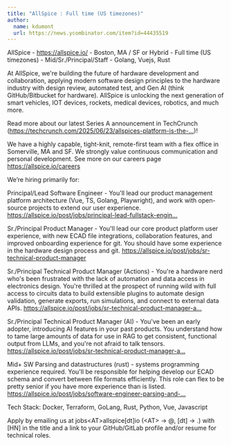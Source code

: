 ```yaml
---
title: "AllSpice : Full time (US timezones)"
author:
  name: kdumont
  url: https://news.ycombinator.com/item?id=44435519
---
```

AllSpice - <a href="https:&#x2F;&#x2F;allspice.io&#x2F;" rel="nofollow">https:&#x2F;&#x2F;allspice.io&#x2F;</a> - Boston, MA &#x2F; SF or Hybrid - Full time (US timezones) - Mid&#x2F;Sr.&#x2F;Principal&#x2F;Staff - Golang, Vuejs, Rust

At AllSpice, we&#x27;re building the future of hardware development and collaboration, applying modern software design principles to the hardware industry with design review, automated test, and Gen AI (think GitHub&#x2F;Bitbucket for hardware). AllSpice is unlocking the next generation of smart vehicles, IOT devices, rockets, medical devices, robotics, and much more.

Read more about our latest Series A announcement in TechCrunch (<a href="https:&#x2F;&#x2F;techcrunch.com&#x2F;2025&#x2F;06&#x2F;23&#x2F;allspices-platform-is-the-github-for-electrical-engineering-teams&#x2F;" rel="nofollow">https:&#x2F;&#x2F;techcrunch.com&#x2F;2025&#x2F;06&#x2F;23&#x2F;allspices-platform-is-the-...</a>)!

We have a highly capable, tight-knit, remote-first team with a flex office in Somerville, MA and SF. We strongly value continuous communication and personal development. See more on our careers page <a href="https:&#x2F;&#x2F;allspice.io&#x2F;careers" rel="nofollow">https:&#x2F;&#x2F;allspice.io&#x2F;careers</a>

We’re hiring primarily for:

Principal&#x2F;Lead Software Engineer - You&#x27;ll lead our product management platform architecture (Vue, TS, Golang, Playwright), and work with open-source projects to extend our user experience. <a href="https:&#x2F;&#x2F;allspice.io&#x2F;post&#x2F;jobs&#x2F;principal-lead-fullstack-engineer" rel="nofollow">https:&#x2F;&#x2F;allspice.io&#x2F;post&#x2F;jobs&#x2F;principal-lead-fullstack-engin...</a>

Sr.&#x2F;Principal Product Manager - You&#x27;ll lead our core product platform user experience, with new ECAD file integrations, collaboration features, and improved onboarding experience for git. You should have some experience in the hardware design process and git. <a href="https:&#x2F;&#x2F;allspice.io&#x2F;post&#x2F;jobs&#x2F;sr-technical-product-manager" rel="nofollow">https:&#x2F;&#x2F;allspice.io&#x2F;post&#x2F;jobs&#x2F;sr-technical-product-manager</a>

Sr.&#x2F;Principal Technical Product Manager (Actions) - You&#x27;re a hardware nerd who&#x27;s been frustrated with the lack of automation and data access in electronics design. You&#x27;re thrilled at the prospect of running wild with full access to circuits data to build extensible plugins to automate design validation, generate exports, run simulations, and connect to external data APIs. <a href="https:&#x2F;&#x2F;allspice.io&#x2F;post&#x2F;jobs&#x2F;sr-technical-product-manager-actions" rel="nofollow">https:&#x2F;&#x2F;allspice.io&#x2F;post&#x2F;jobs&#x2F;sr-technical-product-manager-a...</a>

Sr.&#x2F;Principal Technical Product Manager (AI) - You&#x27;ve been an early adopter, introducing AI features in your past products. You understand how to tame large amounts of data for use in RAG to get consistent, functional output from LLMs, and you&#x27;re not afraid to talk tensors. <a href="https:&#x2F;&#x2F;allspice.io&#x2F;post&#x2F;jobs&#x2F;sr-technical-product-manager-ai" rel="nofollow">https:&#x2F;&#x2F;allspice.io&#x2F;post&#x2F;jobs&#x2F;sr-technical-product-manager-a...</a>

Mid+ SW Parsing and datastructures (rust) - systems programming experience required. You&#x27;ll be responsible for helping develop our ECAD schema and convert between file formats efficiently. This role can flex to be pretty senior if you have more experience than is listed. 
<a href="https:&#x2F;&#x2F;allspice.io&#x2F;post&#x2F;jobs&#x2F;software-engineer-parsing-and-data-structures" rel="nofollow">https:&#x2F;&#x2F;allspice.io&#x2F;post&#x2F;jobs&#x2F;software-engineer-parsing-and-...</a>

Tech Stack: Docker, Terraform, GoLang, Rust, Python, Vue, Javascript

Apply by emailing us at jobs&lt;AT&gt;allspice[dt]io (&lt;AT&gt; -&gt; @, [dt] -&gt; .) with [HN] in the title and a link to your GitHub&#x2F;GitLab profile and&#x2F;or resume for technical roles.
<JobApplication />
